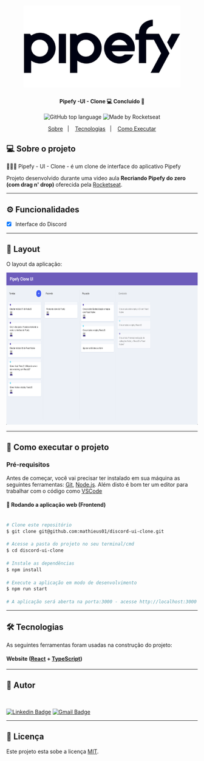 <h1 align="center">
	<img alt="NextLevelWeek" title="#NextLevelWeek" src="./.github/logo.png" style="height: 216px;" />
</h1>

<h4 align="center"> 
	Pipefy -UI - Clone 💻 Concluído 🚀 
</h4>

<p align="center">
  <img alt="GitHub top language" src="https://img.shields.io/badge/javascript-96.7%25-yellow">
  <img alt="Made by Rocketseat" src="https://img.shields.io/badge/made%20by-Rocketseat-blueviolet">
</p>

<p align="center">
  <a href="#bookmark-sobre">Sobre</a>&nbsp;&nbsp;&nbsp;|&nbsp;&nbsp;&nbsp;
  <a href="#rocket-tecnologias">Tecnologias</a>&nbsp;&nbsp;&nbsp;|&nbsp;&nbsp;&nbsp;
  <a href="#boom-como-executar">Como Executar</a>
</p>

## 💻 Sobre o projeto

👨🏽‍💻 Pipefy - UI - Clone - é um clone de interface do aplicativo Pipefy

Projeto desenvolvido durante uma video aula **Recriando Pipefy do zero (com drag n' drop)** oferecida pela [Rocketseat](https://www.youtube.com/watch?v=awRtgpRsdTQ&t=1865s).

---

## ⚙️ Funcionalidades

- [x] Interface do Discord

---

## 🎨 Layout

O layout da aplicação:

<p align="center">
	<img alt="NextLevelWeek" title="#NextLevelWeek" src="./.github/dashboard.png" style="height: 400px;" />
</p>

---

## 🚀 Como executar o projeto

### Pré-requisitos

Antes de começar, você vai precisar ter instalado em sua máquina as seguintes ferramentas:
[Git](https://git-scm.com), [Node.js](https://nodejs.org/en/).
Além disto é bom ter um editor para trabalhar com o código como [VSCode](https://code.visualstudio.com/)

#### 🧭 Rodando a aplicação web (Frontend)

```bash

# Clone este repositório
$ git clone git@github.com:mathieus01/discord-ui-clone.git

# Acesse a pasta do projeto no seu terminal/cmd
$ cd discord-ui-clone

# Instale as dependências
$ npm install

# Execute a aplicação em modo de desenvolvimento
$ npm run start

# A aplicação será aberta na porta:3000 - acesse http://localhost:3000

```

---

## 🛠 Tecnologias

As seguintes ferramentas foram usadas na construção do projeto:

#### **Website** ([React](https://reactjs.org/) + [TypeScript](https://www.typescriptlang.org/))

---

## 🦸 Autor

 <img style="border-radius: 50%;" src="https://instagram.fbsb10-1.fna.fbcdn.net/v/t51.2885-15/e35/75388583_146956426561379_7918283599763404264_n.jpg?_nc_ht=instagram.fbsb10-1.fna.fbcdn.net&_nc_cat=111&_nc_ohc=H4L5xlLdW78AX8YA1tX&_nc_tp=18&oh=0dedc2d0a58e2efa33633c88e8c62740&oe=5F9955AE" width="100px;" alt=""/>

[![Linkedin Badge](https://img.shields.io/badge/-Matheus_Nunes-blue?style=flat-square&logo=Linkedin&logoColor=white&link=https://www.linkedin.com/in/mnunesth/)](https://www.linkedin.com/in/tgmarinho/)
[![Gmail Badge](https://img.shields.io/badge/-mathieusnunes@gmail.com-c14438?style=flat-square&logo=Gmail&logoColor=white&link=mailto:mathieusnunes@gmail.com)](mailto:tgmarinho@gmail.com)

---

## 📝 Licença

Este projeto esta sobe a licença [MIT](./LICENSE).
